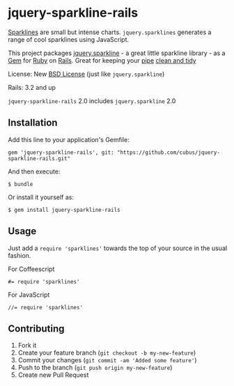 jquery-sparkline-rails
=======================

[Sparklines](http://www.edwardtufte.com/bboard/q-and-a-fetch-msg?msg_id=0001OR)
are small but intense charts. `jquery.sparklines` generates a range
of cool sparklines using JavaScript.

This project packages [jquery.sparkline](https://github.com/gwatts/jquery.sparkline) -
a great little sparkline library - as a [Gem](http://rubygems.org/) for [Ruby](http://www.ruby-lang.org) on
[Rails](http://rubyonrails.org/). Great for keeping
your [pipe](http://guides.rubyonrails.org/asset_pipeline.html)
[clean and tidy](http://devblog.hedtek.com/2012/08/tidy-assets-on-rails.html)

License: New [BSD License](http://opensource.org/licenses/bsd-3-clause) (just like `jquery.sparkline`)

Rails: 3.2 and up

`jquery-sparkline-rails` 2.0 includes `jquery.sparkline` 2.0


## Installation

Add this line to your application's Gemfile:

    gem 'jquery-sparkline-rails', git: "https://github.com/cubus/jquery-sparkline-rails.git"


And then execute:

    $ bundle

Or install it yourself as:

    $ gem install jquery-sparkline-rails

## Usage

Just add a `require 'sparklines'` towards the top of your source in the usual fashion.

For Coffeescript

    #= require 'sparklines'

For JavaScript

    //= require 'sparklines'

## Contributing

1. Fork it
2. Create your feature branch (`git checkout -b my-new-feature`)
3. Commit your changes (`git commit -am 'Added some feature'`)
4. Push to the branch (`git push origin my-new-feature`)
5. Create new Pull Request


